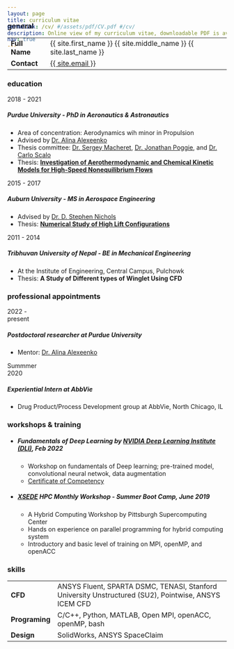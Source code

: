 ```yaml
---
layout: page
title: curriculum vitae
permalink: /cv/ #/assets/pdf/CV.pdf #/cv/
description: Online view of my curriculum vitae, downloadable PDF is available.
nav: true
---
```


<div class="row" style="margin-top: -8rem; margin-bottom: 4rem">
	<a class="ml-auto mr-2" href="{{ site.baseurl }}/assets/pdf/CV-Adhikari.pdf" target="_blank" style="color: var(--global-text-color) !important;">
	  <i class="fas fa-file-pdf" style="font-size: 3rem;"></i>
	</a>
</div>

<div class="cv">
	<!-- General -->
	<div class="card p-3">
		<h3 class="card-title">general</h3>
	    <table class="table table-sm table-borderless">
	          <tr>
				<td class="p-0 pr-2 text-right">
					<b>Full Name</b>
				</td>
				<td class="p-0 pl-2 text-left">
					{{ site.first_name }} {{ site.middle_name }} {{ site.last_name }}
				</td>
			</tr>
			<tr>
				<td class="p-0 pr-2 text-right">
					<b>Contact</b>
				</td>
				<td class="p-0 pl-2 text-left">
					<a href="mailto:{{ site.email | encode_email }}" title="email">{{ site.email }}</a> 
				</td>
			</tr>
		</table>
	</div>
	<!-- Education -->
	<div class="card mt-3 p-3">
		<h3 class="card-title">education</h3>
			<div class="row">
				<div class="col-xs-2 cl-sm-2 col-md-auto text-left" style="width: 90px;">
					<span class="badge font-weight-bold light-green darken-1 text-uppercase align-middle" style="width: 90px;">
						2018 - 2021
					</span>
				</div>
				<div class="col-xs-10 cl-sm-10 col-md mt-2 mt-md-0">
					<h5 class="title font-weight-bold ml-1 ml-md-4">Purdue University - PhD in Aeronautics & Astronautics</h5>
					<ul class="items">
						<li>
							Area of concentration: Aerodynamics wih minor in Propulsion
						</li>
						<li>
							Advised by <a href="https://sites.google.com/view/rgdart/Home" target="_blank">Dr. Alina Alexeenko</a>
						</li>
						<li>
							Thesis committee: <a href="https://engineering.purdue.edu/AAE/people/ptProfile?resource_id=111962" target="_blank">Dr. Sergey Macheret</a>, <a href="https://engineering.purdue.edu/~jpoggie/index.html" target="_blank">Dr. Jonathan Poggie</a>, and <a href="https://engineering.purdue.edu/~scalo/" target="_blank">Dr. Carlo Scalo</a>
						</li>
						<li>
							Thesis: <a href="https://doi.org/10.25394/PGS.17126774.v1" target="_blank"><b>Investigation of Aerothermodynamic and Chemical Kinetic Models for High-Speed Nonequilibrium Flows</b></a>
						</li>
					</ul>
				</div>
			</div>
			<div class="row mt-2">
				<div class="col-xs-2 cl-sm-2 col-md-auto text-left" style="width: 90px;">
					<span class="badge font-weight-bold light-green darken-1 text-uppercase align-middle" style="width: 90px;">
						2015 - 2017
					</span>
				</div>
				<div class="col-xs-10 cl-sm-10 col-md mt-2 mt-md-0">
					<h5 class="title font-weight-bold ml-1 ml-md-4">Auburn University - MS in Aerospace Engineering</h5>
					<ul class="items">
						<li>
							Advised by <a href="https://www.olcf.ornl.gov/directory/staff-member/stephen-nichols/" target="_blank">Dr. D. Stephen Nichols</a>
						</li>
						<li>
							Thesis: <a href="https://hdl.handle.net/10415/5874" target="_blank"><b>Numerical Study of High Lift Configurations</b></a>
						</li>
					</ul>
				</div>
			</div>
			<div class="row mt-2">
				<div class="col-xs-2 cl-sm-2 col-md-auto text-left" style="width: 90px;">
					<span class="badge font-weight-bold light-green darken-1 text-uppercase align-middle" style="width: 90px;">
						2011 - 2014
					</span>
				</div>
				<div class="col-xs-10 cl-sm-10 col-md mt-2 mt-md-0">
					<h5 class="title font-weight-bold ml-1 ml-md-4">Tribhuvan University of Nepal - BE in Mechanical Engineering</h5>
					<ul class="items">
						<li>
							At the Institute of Engineering, Central Campus, Pulchowk
						</li>
						<li>
							Thesis: <b>A Study of Different types of Winglet Using CFD</b>
						</li>
					</ul>
				</div>
			</div>
	</div>
	<!-- Professional Experience -->
	<div class="card mt-3 p-3">
		<h3 class="card-title">professional appointments</h3>
			<div class="row">
				<div class="col-xs-2 cl-sm-2 col-md-auto text-left" style="width: 90px;">
					<span class="badge font-weight-bold light-green darken-1 text-uppercase align-middle" style="width: 99px;">
						2022 - present
					</span>
				</div>
				<div class="col-xs-10 cl-sm-10 col-md mt-2 mt-md-0">
					<h5 class="title font-weight-bold ml-1 ml-md-4">Postdoctoral researcher at Purdue University</h5>
					<ul class="items">
						<li>
							Mentor: <a href="https://sites.google.com/view/rgdart/Home" target="_blank">Dr. Alina Alexeenko</a>
						</li>
					</ul>
				</div>
			</div>
			<div class="row mt-2">
				<div class="col-xs-2 cl-sm-2 col-md-auto text-left" style="width: 90px;">
					<span class="badge font-weight-bold light-green darken-1 text-uppercase align-middle" style="width: 99px;">
						Summmer 2020
					</span>
				</div>
				<div class="col-xs-10 cl-sm-10 col-md mt-2 mt-md-0">
					<h5 class="title font-weight-bold ml-1 ml-md-4">Experiential Intern at AbbVie</h5>
					<ul class="items">
						<li>
							Drug Product/Process Development group at AbbVie, North Chicago, IL
						</li>
					</ul>
				</div>
			</div>
	</div>	
	<!-- Trainings -->
	<div class="card mt-3 p-3">
		<h3 class="card-title">workshops & training</h3>
			<ul class="items">
					<li>
						<h5>Fundamentals of Deep Learning by <a href="https://www.nvidia.com/en-us/training/" target="_blank">NVIDIA Deep Learning Institute (DLI)</a>, Feb 2022</h5>
						<ul>
						<li>
							Workshop on fundamentals of Deep learning; pre-trained model, convolutional neural netwok, data augmentation
						</li>
						<li>
							<a href="https://courses.nvidia.com/certificates/c5a0eba5b41d495e8b5d232b1488a73b" target="_blank">Certificate of Competency</a>
						</li>
						</ul>
					</li>
			</ul>
	      	<ul class="items">
					<li>
						<h5><a href="https://www.xsede.org/" target="_blank">XSEDE</a> HPC Monthly Workshop - Summer Boot Camp, June 2019</h5>
						<ul>
						<li>
							A Hybrid Computing Workshop by Pittsburgh Supercomputing Center
						</li>
						<li>
							Hands on experience on parallel programming for hybrid computing system
						</li>
						<li>
							Introductory and basic level of training on MPI, openMP, and openACC <br>
						</li>
						</ul>
					</li>
			</ul>
	</div>
	<!-- Skills -->
	<div class="card mt-3 p-3">
		<h3 class="card-title">skills</h3>
	      <table class="table table-sm table-borderless">
	          <tr>
				<td class="p-0 pr-2 text-right">
					<b>CFD</b>
				</td>
				<td class="p-0 pl-2 text-left">
					ANSYS Fluent, SPARTA DSMC, TENASI, Stanford University Unstructured (SU2), Pointwise, ANSYS ICEM CFD
				</td>
			</tr>
			<tr>
				<td class="p-0 pr-2 text-right">
					<b>Programing</b>
				</td>
				<td class="p-0 pl-2 text-left">
					C/C++, Python, MATLAB, Open MPI, openACC, openMP, bash
				</td>
			</tr>
			<tr>
				<td class="p-0 pr-2 text-right">
					<b>Design</b>
				</td>
				<td class="p-0 pl-2 text-left">
					SolidWorks, ANSYS SpaceClaim
				</td>
			</tr>
		</table>
	</div>
</div>
